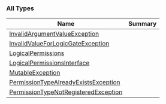 

### All Types

| Name | Summary |
|---|---|
| [InvalidArgumentValueException](../-invalid-argument-value-exception/index.md) |  |
| [InvalidValueForLogicGateException](../-invalid-value-for-logic-gate-exception/index.md) |  |
| [LogicalPermissions](../-logical-permissions/index.md) |  |
| [LogicalPermissionsInterface](../-logical-permissions-interface/index.md) |  |
| [MutableException](../-mutable-exception/index.md) |  |
| [PermissionTypeAlreadyExistsException](../-permission-type-already-exists-exception/index.md) |  |
| [PermissionTypeNotRegisteredException](../-permission-type-not-registered-exception/index.md) |  |
